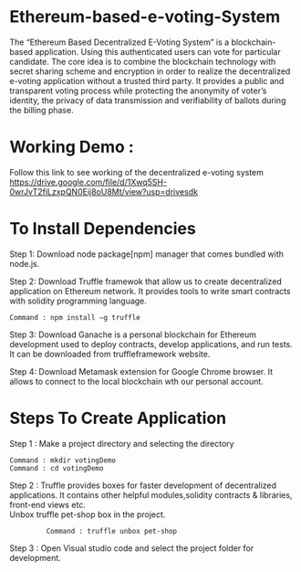 # Ethereum-based-e-voting-System
The “Ethereum Based Decentralized E-Voting System” is a blockchain-based application.
Using this authenticated users can vote for particular candidate. 
The core idea is to combine the blockchain technology with secret sharing scheme and encryption in order to realize the decentralized e-voting application without a trusted third party. 
It provides a public and transparent voting process while protecting the anonymity of voter’s identity, the privacy of data transmission and verifiability of ballots during the billing phase.


# Working Demo : 
Follow this link to see working of the decentralized e-voting system
https://drive.google.com/file/d/1Xwq5SH-0wrJvT2fiLzxpQN0Eij8oU8Mt/view?usp=drivesdk

# To Install Dependencies
Step 1: Download node package[npm] manager that comes bundled with node.js.

Step 2: Download Truffle framewok that allow us to create decentralized application on Ethereum network. 
It provides tools to write smart contracts with solidity programming language.

	Command : npm install –g truffle
Step 3: Download Ganache is a personal blockchain for Ethereum development used to deploy contracts, develop applications, and run tests. It can be downloaded from truffleframework website.

Step 4: Download Metamask extension for Google Chrome browser. It allows to connect to 	the local blockchain wth our personal account.



# Steps To Create Application
Step 1 : Make a project directory and selecting the directory

	Command : mkdir votingDemo
	Command : cd votingDemo
	
Step 2 : Truffle provides boxes for faster development of decentralized applications.
         It contains other helpful modules,solidity contracts & libraries, front-end views etc.            
	Unbox truffle pet-shop box in the project.
	
             Command : truffle unbox pet-shop
	     
Step 3 :  Open Visual studio code and select the project folder for development.
